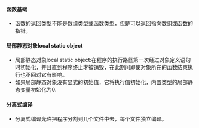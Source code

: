 #### 函数基础
+ 函数的返回类型不能是数组类型或函数类型，但是可以返回指向数组或函数的指针。

#### 局部静态对象local static object
+ 局部静态对象local static object:在程序的执行路径第一次经过对象定义语句时初始化，并且直到程序终止才被销毁，在此期间即使对象所在的函数结束执行也不回对它有影响。
+ 如果局部静态对象没有显式的初始值，它将执行值初始化，内置类型的局部静态变量初始化为0.

#### 分离式编译
+ 分离式编译允许把程序分割到几个文件中去，每个文件独立编译。
